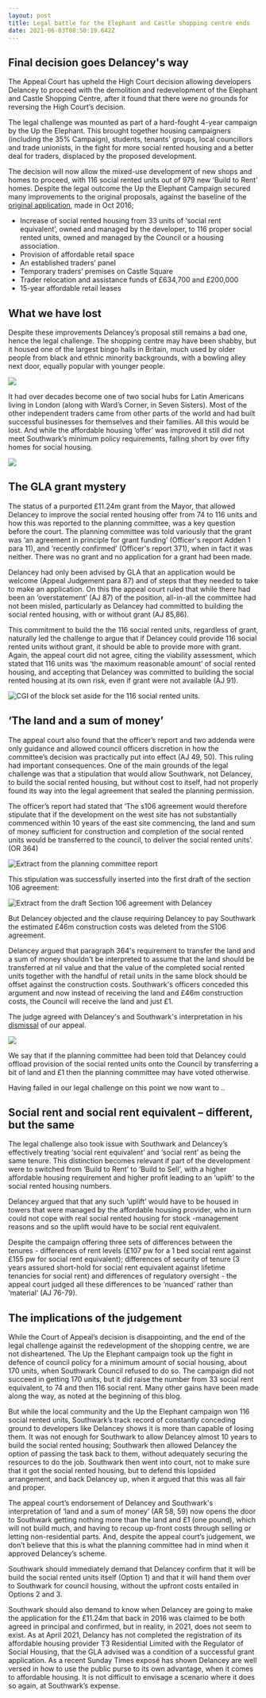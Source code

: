 ```yaml
---
layout: post
title: Legal battle for the Elephant and Castle shopping centre ends
date: 2021-06-03T08:50:19.642Z
---
```

## Final decision goes Delancey's way

The Appeal Court has upheld the High Court decision allowing developers Delancey to proceed with the demolition and redevelopment of the Elephant and Castle Shopping Centre, after it found that there were no grounds for reversing the High Court’s decision.

The legal challenge was mounted as part of a hard-fought 4-year campaign by the Up the Elephant. This brought together housing campaigners (including the 35% Campaign), students, tenants’ groups, local councillors and trade unionists, in the fight for more social rented housing and a better deal for traders, displaced by the proposed development.

The decision will now allow the mixed-use development of new shops and homes to proceed, with 116 social rented units out of 979 new ‘Build to Rent’ homes.
Despite the legal outcome the Up the Elephant Campaign secured many improvements to the original proposals, against the baseline of the [original application](http://planbuild.southwark.gov.uk/documents/?casereference=16/AP/4458&system=DC), made in Oct 2016;

* Increase of social rented housing from 33 units of ‘social rent equivalent’, owned and managed by the developer, to 116 proper social rented units, owned and managed by the Council or a housing association.
* Provision of affordable retail space
* An established traders’ panel
* Temporary traders’ premises on Castle Square
* Trader relocation and assistance funds of £634,700 and £200,000
* 15-year affordable retail leases

## What we have lost

Despite these improvements Delancey’s proposal still remains a bad one, hence the legal challenge.
The shopping centre may have been shabby, but it housed one of the largest bingo halls in Britain, much used by older people from black and ethnic minority backgrounds, with a bowling alley next door, equally popular with younger people.

![](https://35percent.github.io/uptheelephant/img/header.jpg)

It had over decades become one of two social hubs for Latin Americans living in London (along with Ward’s Corner, in Seven Sisters). Most of the other independent traders came from other parts of the world and had built successful businesses for themselves and their families. All this would be lost. And while the affordable housing ‘offer’ was improved it still did not meet Southwark’s minimum policy requirements, falling short by over fifty homes for social housing.

![](https://35percent.github.io/img/traderscomp.jpeg)

## The GLA grant mystery

The status of a purported £11.24m grant from the Mayor, that allowed Delancey to improve the social rented housing offer from 74 to 116 units and how this was reported to the planning committee, was a key question before the court. The planning committee was told variously that the grant was ‘an agreement in principle for grant funding’ (Officer&#39;s report Adden 1 para 11), and ‘recently confirmed’ (Officer&#39;s report 371), when in fact it was neither. There was no grant and no application for a grant had been made.

Delancey had only been advised by GLA that an application would be welcome (Appeal Judgement para 87) and of steps that they needed to take to make an application.
On this the appeal court ruled that while there had been an ‘overstatement’ (AJ 87) of the position, all-in-all the committee had not been misled, particularly as Delancey had committed to building the social rented housing, with or without grant (AJ 85,86).

This commitment to build the the 116 social rented units, regardless of grant, naturally led the challenge to argue that if Delancey could provide 116 social rented units without grant, it should be able to provide more with grant. Again, the appeal court did not agree, citing the viability assessment, which stated that 116 units was ‘the maximum reasonable amount’ of social rented housing, and accepting that Delancey was committed to building the social rented housing at its own risk, even if grant were not available (AJ 91).

![](/img/screenshot-2021-06-03-at-11-41-53-the2a84-pdf.png "CGI of the block set aside for the 116 social rented units.")

## ‘The land and a sum of money’

The appeal court also found that the officer’s report and two addenda were only guidance and allowed council officers discretion in how the committee’s decision was practically put into effect (AJ 49, 50). This ruling had important consequences. One of the main grounds of the legal challenge was that a stipulation that would allow Southwark, not Delancey, to build the social rented housing, but without cost to itself, had not properly found its way into the legal agreement that sealed the planning permission.

The officer’s report had stated that ‘The s106 agreement would therefore stipulate that if the development on the west site has not substantially commenced within 10 years of the east site commencing, the land and sum of money sufficient for construction and completion of the social rented units would be transferred to the council, to deliver the social rented units’. (OR 364)

![](/img/landandsufficient.png "Extract from the planning committee report")

This stipulation was successfully inserted into the first draft of the section 106 agreement:

![](/img/deletedclause.jpg "Extract from the draft Section 106 agreement with Delancey")

But Delancey objected and the clause requiring Delancey to pay Southwark the estimated £46m construction costs was deleted from the S106 agreement.

Delancey argued that paragraph 364's requirement to transfer the land and a sum of money shouldn't be interpreted to assume that the land should be transferred at nil value and that the value of the completed social rented units together with the handful of retail units in the same block should be offset against the construction costs. Southwark's officers conceded this argument and now instead of receiving the land and £46m construction costs, the Council will receive the land and just £1.

The judge agreed with Delancey's and Southwark's interpretation in his [dismissal](https://www.bailii.org/ew/cases/EWCA/Civ/2021/827.html) of our appeal.

![](/img/screenshot-2021-06-03-at-11-28-40-flynn-r-on-the-application-of-v-the-london-borough-of-southwark-council-anor-2021-ew-...-.png)

We say that if the planning committee had been told that Delancey could offload provision of the social rented units onto the Council by transferring a bit of land and £1 then the planning committee may have voted otherwise.

Having failed in our legal challenge on this point we now want to ..

## Social rent and social rent equivalent – different, but the same

The legal challenge also took issue with Southwark and Delancey’s effectively treating ‘social rent equivalent’ and ‘social rent’ as being the same tenure.
This distinction becomes relevant if part of the development were to switched from ‘Build to Rent’ to ‘Build to Sell’, with a higher affordable housing requirement  and higher profit leading to an ‘uplift’ to the social rented housing numbers.

Delancey argued that that any such ‘uplift’ would have to be housed in towers that were managed by the affordable housing provider, who in turn could not cope with real social rented housing for stock -management reasons and so the uplift would have to be social rent equivalent.

Despite the campaign offering three sets of differences between the tenures - differences of rent levels (£107 pw for a 1 bed social rent against £155 pw for social rent equivalent); differences of security of tenure (3 years assured short-hold for social rent equivalent against lifetime tenancies for social rent) and differences of regulatory oversight - the appeal court judged all these differences to be ‘nuanced’ rather than ‘material’ (AJ 76-79).

## The implications of the judgement

While the Court of Appeal’s decision is disappointing, and the end of the legal challenge against the redevelopment of the shopping centre, we are not disheartened. The Up the Elephant campaign took up the fight in defence of council policy for a minimum amount of social housing, about 170 units, when Southwark Council refused to do so. The campaign did not succeed in getting 170 units,
but it did raise the number from 33 social rent equivalent, to 74 and then 116 social rent. Many other gains have been made along the way, as noted at the beginning of this blog.

But while the local community and the Up the Elephant campaign won 116 social rented units, Southwark’s track record of constantly conceding ground to developers like Delancey shows it is more than capable of losing them.
It was not enough for Southwark to allow Delancey almost 10 years to build the social rented housing; Southwark then allowed Delancey the option of passing the task back to them, without adequately securing the resources to do the job. Southwark then went into court, not to make sure that it got the social rented housing, but to defend this lopsided arrangement, and back Delancey up, when it argued that this was all fair and proper.

The appeal court’s endorsement of Delancey and Southwark's interpretation of ‘land and a sum of money’ (AR 58, 59) now opens the door to Southwark getting nothing more than the land and £1 (one pound), which will not build much, and having to recoup up-front costs through selling or letting non-residential parts. And, despite the appeal court’s judgement, we don’t believe that this is what the planning committee had in mind when it approved Delancey’s scheme.

Southwark should immediately demand that Delancey confirm that it will be build the social rented units itself (Option 1) and that it will hand them over to Southwark for council housing, without the upfront costs entailed in Options 2 and 3.

Southwark should also demand to know when Delancey are going to make the application for the £11.24m that back in 2016 was claimed to be both agreed in principal and confirmed, but in reality, in 2021, does not seem to exist. As at April 2021, Delancy has not completed the registration of its affordable housing provider T3 Residential Limited with the Regulator of Social Housing, that the
GLA advised was a condition of a successful grant application. As a recent Sunday Times exposé has shown Delancey are well versed in how to use the public purse to its own advantage, when it comes to affordable housing. It is not difficult to envisage a scenario where it does so again, at Southwark’s expense.